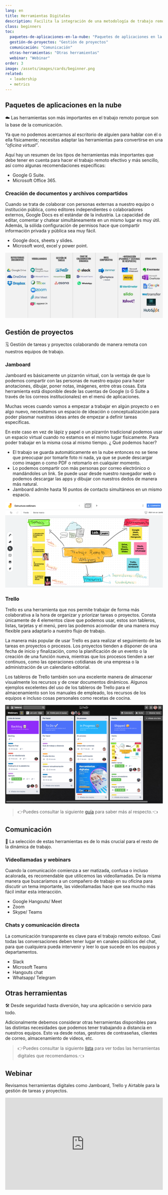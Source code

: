 ```yaml
---
lang: en
title: Herramientas Digitales
description: Facilita la integración de una metodología de trabajo remoto con las herramientas adecuadas.
class: beginners
toc:
  paquetes-de-aplicaciones-en-la-nube: "Paquetes de aplicaciones en la nube"
  gestión-de-proyectos: "Gestión de proyectos"
  comunicación: "Comunicación"
  otras-herramientas: "Otras herramientas"
  webinar: "Webinar"
order: 3
image: /assets/images/cards/beginner.png
related:
  - leadership
  - metrics
---
```


## Paquetes de aplicaciones en la nube
☁️ Las herramientas son más importantes en el trabajo remoto porque son la base de la comunicación.

Ya que no podemos acercarnos al escritorio de alguien para hablar con él o ella físicamente; necesitas adaptar las herramientas para convertirse en una *“oficina virtual”*.

Aquí hay un resumen de los tipos de herramientas más importantes que debe tener en cuenta para hacer el trabajo remoto efectivo y más sencillo, así como algunas recomendaciones específicas:

* Google G Suite.
* Microsoft Office 365.

### Creación de documentos y archivos compartidos
Cuando se trata de colaborar con personas externas a nuestro equipo o institución pública, como editores independientes o colaboradores externos, Google Docs es el estándar de la industria. La capacidad de editar, comentar y chatear simultáneamente en un mismo lugar es muy útil. Además, la sólida configuración de permisos hace que compartir información privada y pública sea muy fácil.

* Google docs, sheets y slides.
* Microsoft word, excel y power point.

![Herramientas digitales](../assets/images/herramientas/herramientas.jpg)

## Gestión de proyectos
 🗓 Gestión de tareas y proyectos colaborando de manera remota con nuestros equipos de trabajo.

### Jamboard
Jamboard es básicamente un pizarrón virtual, con la ventaja de que lo podemos compartir con las personas de nuestro equipo para hacer anotaciones, dibujar, poner notas, imágenes, entre otras cosas. Esta herramienta está disponible desde las cuentas de Google (o G Suite a través de los correos institucionales) en el menú de aplicaciones.

Muchas veces cuando vamos a empezar a trabajar en algún proyecto o en algo nuevo, necesitamos un espacio de ideación o conceptualización para poder plasmar nuestras ideas antes de empezar a definir tareas específicas.

En este caso en vez de lápiz y papel o un pizarrón tradicional podemos usar un espacio virtual cuando no estamos en el mismo lugar fisicamente.  Para poder trabajar en la misma cosa al mismo tiempo.  ¿ Qué podemos hacer?

- El trabajo se guarda automáticamente en la nube entonces no se tiene que preocupar por tomarle foto ni nada, ya que se puede descargar como imagen o como PDF o retomarlo en cualquier momento.
- Lo podemos compartir con más personas por correo electrónico o mandándoles un link. Se puede usar desde nuestro navegador web o podemos descargar las apps y dibujar con nuestros dedos de manera más natural.
- Jamboard admite hasta 16 puntos de contacto simultáneos en un mismo espacio.

![Jamboard](../assets/images/herramientas/jamboard.png)


### Trello
Trello es una herramienta que nos permite trabajar de forma más colaborativa a la hora de organizar y priorizar tareas o proyectos. Consta únicamente de 4 elementos clave que podemos usar, estos son tableros, listas, tarjetas y el menú, pero las podemos acomodar de una manera muy flexible para adaptarlo a nuestro flujo de trabajo.

La manera más popular de usar Trello es para realizar el seguimiento de las tareas en proyectos o procesos. Los proyectos tienden a disponer de una fecha de inicio y finalización, como la planificación de un evento o la creación de una función nueva, mientras que los procesos tienden a ser continuos, como las operaciones cotidianas de una empresa o la administración de un calendario editorial.

Los tableros de Trello también son una excelente manera de almacenar visualmente los recursos y de crear documentos dinámicos. Algunos ejemplos excelentes del uso de los tableros de Trello para el almacenamiento son los manuales de empleado, los recursos de los equipos e incluso cosas personales como recetas de cocina.

![Jamboard](../assets/images/herramientas/trello.png)

> 👉Puedes consultar la siguiente [guía](https://trello.com/es/guide/trello-101.html) para saber más al respecto.👈

## Comunicación
📱 La selección de estas herramientas es de lo más crucial para el resto de la dinámica de trabajo.

### Videollamadas y webinars
Cuando la comunicación comienza a ser matizada, confusa o incluso acalorada, es recomendable que utilicemos las videollamadas. De la misma manera que buscaríamos a un compañero de trabajo en su oficina para discutir un tema importante, las videollamadas hace que sea mucho más fácil imitar esta interacción.

* Google Hangouts/ Meet
* Zoom
* Skype/ Teams

### Chats y comunicación directa
La comunicación transparente es clave para el trabajo remoto exitoso. Casi todas las conversaciones deben tener lugar en canales públicos del chat, para que cualquiera pueda intervenir y leer lo que sucede en los equipos y departamentos.

* Slack
* Microsoft Teams
* Hangouts chat
* Whatsapp/ Telegram

## Otras herramientas
🛠 Desde seguridad hasta diversión, hay una aplicación o servicio para todo.

Adicionalmente debemos considerar otras herramientas disponibles para las distintas necesidades que podemos tener trabajando a distancia en nuestros equipos. Esto va desde notas, gestores de contraseñas, clientes de correo, almacenamiento de videos, etc.

> 👉Puedes consultar la siguiente [lista](https://airtable.com/shrSvJOCRC5cFfEJt) para ver todas las herramientas digitales que recomendamos.👈

## Webinar
Revisamos herramientas digitales como Jamboard, Trello y Airtable para la gestión de tareas y proyectos.

<div style="padding:58.54% 0 0 0;position:relative;"><iframe src="https://player.vimeo.com/video/409850606?byline=0&portrait=0" style="position:absolute;top:0;left:0;width:100%;height:100%;" frameborder="0" allow="autoplay; fullscreen" allowfullscreen></iframe></div><script src="https://player.vimeo.com/api/player.js"></script>
